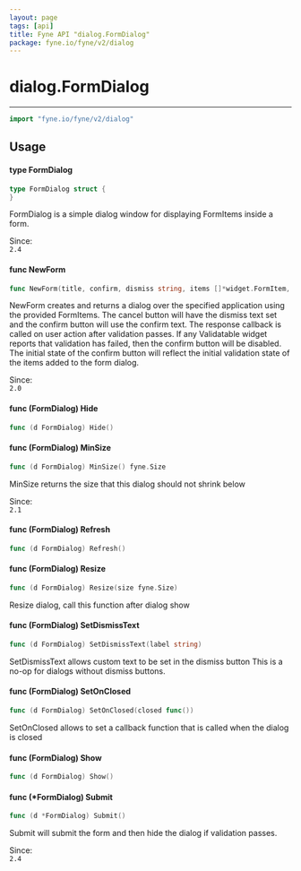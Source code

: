 ```yaml
---
layout: page
tags: [api]
title: Fyne API "dialog.FormDialog"
package: fyne.io/fyne/v2/dialog
---
```


# dialog.FormDialog
---
```go
import "fyne.io/fyne/v2/dialog"
```

## Usage

#### type FormDialog

```go
type FormDialog struct {
}
```

FormDialog is a simple dialog window for displaying FormItems inside a form.


<div class="since">Since: <code>
2.4</code></div>

#### func  NewForm

```go
func NewForm(title, confirm, dismiss string, items []*widget.FormItem, callback func(bool), parent fyne.Window) *FormDialog
```
NewForm creates and returns a dialog over the specified application using the provided FormItems. The cancel button will have the dismiss text set and the confirm button will use the confirm text. The response callback is called on user action after validation passes. If any Validatable widget reports that validation has failed, then the confirm button will be disabled. The initial state of the confirm button will reflect the initial validation state of the items added to the form dialog.


<div class="since">Since: <code>
2.0</code></div>

#### func (FormDialog) Hide

```go
func (d FormDialog) Hide()
```

#### func (FormDialog) MinSize

```go
func (d FormDialog) MinSize() fyne.Size
```
MinSize returns the size that this dialog should not shrink below


<div class="since">Since: <code>
2.1</code></div>

#### func (FormDialog) Refresh

```go
func (d FormDialog) Refresh()
```

#### func (FormDialog) Resize

```go
func (d FormDialog) Resize(size fyne.Size)
```
Resize dialog, call this function after dialog show

#### func (FormDialog) SetDismissText

```go
func (d FormDialog) SetDismissText(label string)
```
SetDismissText allows custom text to be set in the dismiss button This is a no-op for dialogs without dismiss buttons.

#### func (FormDialog) SetOnClosed

```go
func (d FormDialog) SetOnClosed(closed func())
```
SetOnClosed allows to set a callback function that is called when the dialog is closed

#### func (FormDialog) Show

```go
func (d FormDialog) Show()
```

#### func (*FormDialog) Submit

```go
func (d *FormDialog) Submit()
```
Submit will submit the form and then hide the dialog if validation passes.


<div class="since">Since: <code>
2.4</code></div>
